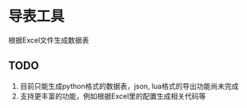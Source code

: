 # 导表工具

根据Excel文件生成数据表

## TODO
1. 目前只能生成python格式的数据表，json, lua格式的导出功能尚未完成
2. 支持更丰富的功能，例如根据Excel里的配置生成相关代码等
